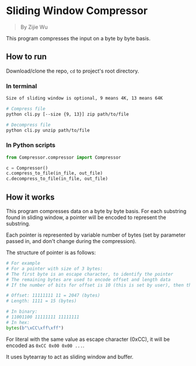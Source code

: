 # Sliding Window Compressor

> By Zijie Wu

This program compresses the input on a byte by byte basis.

## How to run

Download/clone the repo, `cd` to project's root directory.

### In terminal
```bash
Size of sliding window is optional, 9 means 4K, 13 means 64K

# Compress file
python cli.py [--size {9, 13}] zip path/to/file

# Decompress file
python cli.py unzip path/to/file
```

### In Python scripts

```python
from Compressor.compressor import Compressor

c = Compressor()
c.compress_to_file(in_file, out_file)
c.decompress_to_file(in_file, out_file)
```

## How it works

This program compresses data on a byte by byte basis. For each substring found in sliding window, a pointer will be encoded to represent the substring.

Each pointer is represented by variable number of bytes (set by parameter passed in, and don't change during the compression). 

The structure of pointer is as follows:

```python
# For example
# For a pointer with size of 3 bytes:
# The first byte is an escape character, to identify the pointer
# The remaining bytes are used to encode offset and length data
# If the number of bits for offset is 10 (this is set by user), then the number of bits for length is (2 * 8 - 10) = 6.

# Offset: 11111111 11 = 2047 (bytes)
# Length: 1111 = 15 (bytes)

# In binary:
# 11001100 11111111 11111111
# In hex:
bytes(b"\xCC\xff\xff")
```

For literal with the same value as escape character (0xCC), it will be encoded as `0xCC 0x00 0x00 ...`.

It uses bytearray to act as sliding window and buffer.
